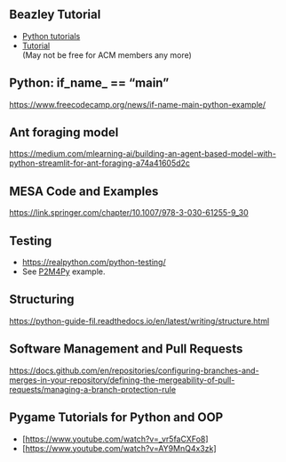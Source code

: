 ## Beazley Tutorial
- [Python tutorials](http://www.dabeaz.com/python-distilled/)
- [Tutorial](https://docs.python.org/3/tutorial/index.html)  
   (May not be free for ACM members any more)

## Python: if_name_ == “main”
https://www.freecodecamp.org/news/if-name-main-python-example/

## Ant foraging model
https://medium.com/mlearning-ai/building-an-agent-based-model-with-python-streamlit-for-ant-foraging-a74a41605d2c

## MESA Code and Examples
https://link.springer.com/chapter/10.1007/978-3-030-61255-9_30

## Testing
- https://realpython.com/python-testing/
- See [P2M4Py](https://github.com/UChicago-CCHE-Modeling/p2m4py/tree/main/tests) example.

## Structuring
https://python-guide-fil.readthedocs.io/en/latest/writing/structure.html


## Software Management and Pull Requests
https://docs.github.com/en/repositories/configuring-branches-and-merges-in-your-repository/defining-the-mergeability-of-pull-requests/managing-a-branch-protection-rule  

## Pygame Tutorials for Python and OOP 
- [https://www.youtube.com/watch?v=_vr5faCXFo8] 
- [https://www.youtube.com/watch?v=AY9MnQ4x3zk]
